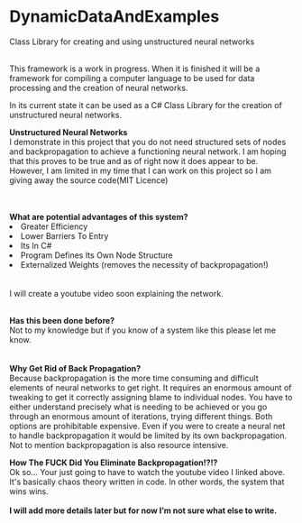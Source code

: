 # DynamicDataAndExamples
Class Library for creating and using unstructured neural networks

<br/>
This framework is a work in progress. When it is finished it will be a framework for compiling a computer language to be used for
data processing and the creation of neural networks.

In its current state it can be used as a C# Class Library for the creation of unstructured neural networks.

<b>Unstructured Neural Networks</b><br/>
I demonstrate in this project that you do not need structured sets of nodes and backpropagation to achieve a functioning neural network. I am hoping that this proves to be true and as of right now it does appear to be. However, I am limited in my time that I can work on this project so I am giving away the source code(MIT Licence) 

<br/>
<br/>
<b>What are potential advantages of this system?</b>

<li>Greater Efficiency</li>
<li>Lower Barriers To Entry</li>
<li>Its In C#</li>
<li>Program Defines Its Own Node Structure</li>
<li>Externalized Weights (removes the necessity of backpropagation!)</li>

<br/>
<br/>
I will create a youtube video soon explaining the network.<br/><br/>

<b>Has this been done before?</b><br/>
Not to my knowledge but if you know of a system like this please let me know.
<br/>
<br/>
<br/>
<b>Why Get Rid of Back Propagation?</b><br/>
Because backpropagation is the more time consuming and difficult elements of neural networks to get right. It requires an enormous amount of tweaking to get it correctly assigning blame to individual nodes. You have to either understand precisely what is needing to be achieved or you go through an enormous amount of iterations, trying different things. Both options are prohibitable expensive. Even if you were to create a neural net to handle backpropagation it would be limited by its own backpropagation. Not to mention backpropagation is also resource intensive. 


<b>How The FUCK Did You Eliminate Backpropagation!?!?</b><br/>
Ok so… Your just going to have to watch the youtube video I linked above. It's basically chaos theory written in code. In other words, the system that wins wins.
<br/>
<br/>
<b>I will add more details later but for now I’m not sure what else to write.</b>

